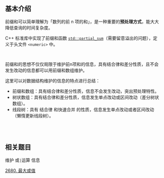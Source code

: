 ## 基本介绍

前缀和可以简单理解为「数列的前 n 项的和」，是一种重要的**预处理方式**，能大大降低查询的时间复杂度。

C++ 标准库中实现了前缀和函数 [`std::partial_sum`](https://zh.cppreference.com/w/cpp/algorithm/partial_sum)（需要留意溢出的问题），定义于头文件 `<numeric>` 中。

<br/>

前缀和的思想不仅仅局限于维护前n项和的信息，具有结合律和差分性质，且不会发生改动的信息都可以用前缀和数组维护。

这里可以对数据结构维护的信息的特点进行总结：

- 前缀和数组：具有结合律和差分性质，信息不会发生改动，突出预处理特性。
- 树状数组：具有结合律和差分性质，信息发生单点改动或区间改动（差分树状数组）。
- 线段树：具有 结合律 和快速合并 的性质，信息发生单点改动或者区间改动（懒惰更新线段树）。

<br/>

<br/>

## 相关题目

维护 或`|`运算 信息

[2680. 最大或值](https://leetcode.cn/problems/maximum-or/)



